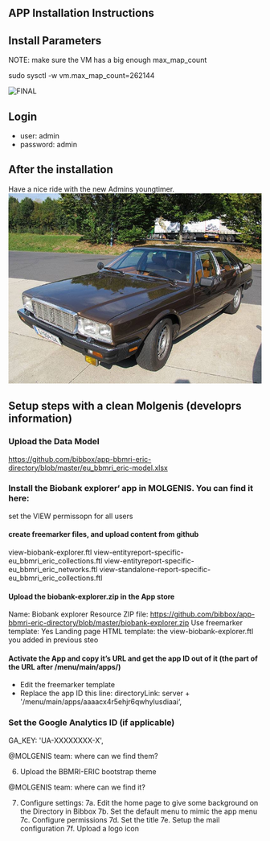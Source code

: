 ## APP Installation Instructions 

## Install Parameters

NOTE: make sure the VM has a big enough max_map_count

sudo sysctl -w vm.max_map_count=262144


![FINAL](install-screen-01.png)

## Login

* user: admin
* password: admin


## After the installation

Have a nice ride with the new Admins youngtimer.
![FINAL](install-screen-final.jpg)

## Setup steps with a clean Molgenis (developrs information)

### Upload the Data Model

https://github.com/bibbox/app-bbmri-eric-directory/blob/master/eu_bbmri_eric-model.xlsx

### Install the Biobank explorer‘ app in MOLGENIS. You can find it here:

set the VIEW permissopn for all users


#### create freemarker files, and upload content from github

view-biobank-explorer.ftl
view-entityreport-specific-eu_bbmri_eric_collections.ftl
view-entityreport-specific-eu_bbmri_eric_networks.ftl
view-standalone-report-specific-eu_bbmri_eric_collections.ftl


#### Upload the biobank-explorer.zip in the App store

Name: Biobank explorer
Resource ZIP file: https://github.com/bibbox/app-bbmri-eric-directory/blob/master/biobank-explorer.zip
Use freemarker template: Yes
Landing page HTML template: the view-biobank-explorer.ftl you added in previous steo


#### Activate the App and copy it’s URL and get the app ID out of it (the part of the URL after /menu/main/apps/)

* Edit the freemarker template
* Replace the app ID this line:
   directoryLink: server + '/menu/main/apps/aaaacx4r5ehjr6qwhylusdiaai‘,

### Set the Google Analytics ID (if applicable)
   GA_KEY: 'UA-XXXXXXXX-X',

@MOLGENIS team: where can we find them?

6. Upload the BBMRI-ERIC bootstrap theme

@MOLGENIS team: where can we find it?

7. Configure settings:
7a. Edit the home page to give some background on the Directory in Bibbox
7b. Set the default menu to mimic the app menu
7c. Configure permissions
7d. Set the title
7e. Setup the mail configuration
7f. Upload a logo icon

